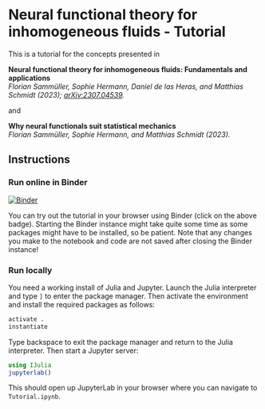 # Neural functional theory for inhomogeneous fluids - Tutorial

This is a tutorial for the concepts presented in

**Neural functional theory for inhomogeneous fluids: Fundamentals and applications**  
*Florian Sammüller, Sophie Hermann, Daniel de las Heras, and Matthias Schmidt (2023); [arXiv:2307.04539](https://arxiv.org/abs/2307.04539).*

and

**Why neural functionals suit statistical mechanics**  
*Florian Sammüller, Sophie Hermann, and Matthias Schmidt (2023).*

## Instructions

### Run online in Binder

[![Binder](https://mybinder.org/badge_logo.svg)](https://mybinder.org/v2/gh/sfalmo/NeuralDFT-Tutorial/HEAD?labpath=Tutorial.ipynb)

You can try out the tutorial in your browser using Binder (click on the above badge).
Starting the Binder instance might take quite some time as some packages might have to be installed, so be patient.
Note that any changes you make to the notebook and code are not saved after closing the Binder instance!

### Run locally

You need a working install of Julia and Jupyter.
Launch the Julia interpreter and type `]` to enter the package manager.
Then activate the environment and install the required packages as follows:

```julia
activate .
instantiate
```

Type backspace to exit the package manager and return to the Julia interpreter.
Then start a Jupyter server:

```julia
using IJulia
jupyterlab()
```

This should open up JupyterLab in your browser where you can navigate to `Tutorial.ipynb`.
